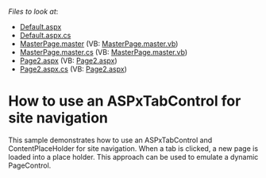 <!-- default file list -->
*Files to look at*:

* [Default.aspx](./CS/WebSite14/Default.aspx)
* [Default.aspx.cs](./CS/WebSite14/Default.aspx.cs)
* [MasterPage.master](./CS/WebSite14/MasterPage.master) (VB: [MasterPage.master.vb](./VB/WebSite14/MasterPage.master.vb))
* [MasterPage.master.cs](./CS/WebSite14/MasterPage.master.cs) (VB: [MasterPage.master.vb](./VB/WebSite14/MasterPage.master.vb))
* [Page2.aspx](./CS/WebSite14/Page2.aspx) (VB: [Page2.aspx](./VB/WebSite14/Page2.aspx))
* [Page2.aspx.cs](./CS/WebSite14/Page2.aspx.cs) (VB: [Page2.aspx](./VB/WebSite14/Page2.aspx))
<!-- default file list end -->
# How to use an ASPxTabControl for site navigation


<p>This sample demonstrates how to use an ASPxTabControl and ContentPlaceHolder for site navigation. When a tab is clicked, a new page is loaded into a place holder. This approach can be used to emulate a dynamic PageControl.</p>

<br/>


